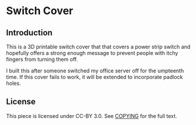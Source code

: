 Switch Cover
============

Introduction
------------

This is a 3D printable switch cover that that covers a power strip switch and
hopefully offers a strong enough message to prevent people with itchy fingers
from turning them off.

I built this after someone switched my office server off for the umpteenth time.
If this cover fails to work, it will be extended to incorporate padlock holes.

License
-------

This piece is licensed under CC-BY 3.0. See [COPYING](COPYING) for the full
text.
